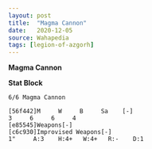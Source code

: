 ```yaml
---
layout: post
title:  "Magma Cannon"
date:   2020-12-05
source: Wahapedia
tags: [legion-of-azgorh]
---
```


**Magma Cannon**

**Stat Block**
```
6/6 Magma Cannon
```

```
[56f442]M     W     B     Sa    [-]
3     6     6     4     
[e85545]Weapons[-]
[c6c930]Improvised Weapons[-]
1"     A:3    H:4+   W:4+   R:-    D:1   
```


